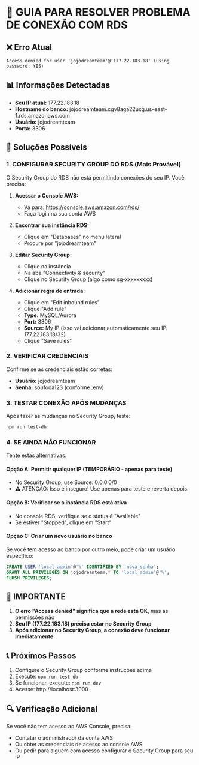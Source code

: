 # 🔧 GUIA PARA RESOLVER PROBLEMA DE CONEXÃO COM RDS

## ❌ Erro Atual
```
Access denied for user 'jojodreamteam'@'177.22.183.18' (using password: YES)
```

## 📊 Informações Detectadas
- **Seu IP atual:** 177.22.183.18
- **Hostname do banco:** jojodreamteam.cgv8aga22uxg.us-east-1.rds.amazonaws.com
- **Usuário:** jojodreamteam
- **Porta:** 3306

## 🎯 Soluções Possíveis

### 1. **CONFIGURAR SECURITY GROUP DO RDS** (Mais Provável)

O Security Group do RDS não está permitindo conexões do seu IP. Você precisa:

1. **Acessar o Console AWS:**
   - Vá para: https://console.aws.amazon.com/rds/
   - Faça login na sua conta AWS

2. **Encontrar sua instância RDS:**
   - Clique em "Databases" no menu lateral
   - Procure por "jojodreamteam"

3. **Editar Security Group:**
   - Clique na instância
   - Na aba "Connectivity & security"
   - Clique no Security Group (algo como sg-xxxxxxxxx)

4. **Adicionar regra de entrada:**
   - Clique em "Edit inbound rules"
   - Clique "Add rule"
   - **Type:** MySQL/Aurora
   - **Port:** 3306
   - **Source:** My IP (isso vai adicionar automaticamente seu IP: 177.22.183.18/32)
   - Clique "Save rules"

### 2. **VERIFICAR CREDENCIAIS**

Confirme se as credenciais estão corretas:
- **Usuário:** jojodreamteam
- **Senha:** soufoda123 (conforme .env)

### 3. **TESTAR CONEXÃO APÓS MUDANÇAS**

Após fazer as mudanças no Security Group, teste:

```bash
npm run test-db
```

### 4. **SE AINDA NÃO FUNCIONAR**

Tente estas alternativas:

#### Opção A: Permitir qualquer IP (TEMPORÁRIO - apenas para teste)
- No Security Group, use Source: 0.0.0.0/0
- ⚠️ ATENÇÃO: Isso é inseguro! Use apenas para teste e reverta depois.

#### Opção B: Verificar se a instância RDS está ativa
- No console RDS, verifique se o status é "Available"
- Se estiver "Stopped", clique em "Start"

#### Opção C: Criar um novo usuário no banco
Se você tem acesso ao banco por outro meio, pode criar um usuário específico:

```sql
CREATE USER 'local_admin'@'%' IDENTIFIED BY 'nova_senha';
GRANT ALL PRIVILEGES ON jojodreamteam.* TO 'local_admin'@'%';
FLUSH PRIVILEGES;
```

## 🚨 IMPORTANTE

1. **O erro "Access denied" significa que a rede está OK**, mas as permissões não
2. **Seu IP (177.22.183.18) precisa estar no Security Group**
3. **Após adicionar no Security Group, a conexão deve funcionar imediatamente**

## 📞 Próximos Passos

1. Configure o Security Group conforme instruções acima
2. Execute: `npm run test-db`
3. Se funcionar, execute: `npm run dev`
4. Acesse: http://localhost:3000

## 🔍 Verificação Adicional

Se você não tem acesso ao AWS Console, precisa:
- Contatar o administrador da conta AWS
- Ou obter as credenciais de acesso ao console AWS
- Ou pedir para alguém com acesso configurar o Security Group para seu IP
